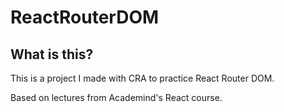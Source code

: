 # ReactRouterDOM

## What is this?

This is a project I made with CRA to practice React Router DOM.

Based on lectures from Academind's React course.

<!-- ## Can I see it?

Yes! It's uploaded on Netlify [here](https://react-meals-mf.netlify.app/). -->
